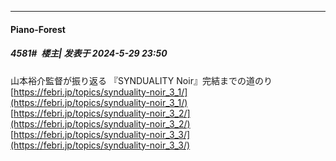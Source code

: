 ﻿
*****

####  Piano-Forest  
##### 4581#         楼主| 发表于 2024-5-29 23:50

山本裕介監督が振り返る 『SYNDUALITY Noir』完結までの道のり
[https://febri.jp/topics/synduality-noir_3_1/](https://febri.jp/topics/synduality-noir_3_1/)
[https://febri.jp/topics/synduality-noir_3_2/](https://febri.jp/topics/synduality-noir_3_2/)
[https://febri.jp/topics/synduality-noir_3_3/](https://febri.jp/topics/synduality-noir_3_3/)


